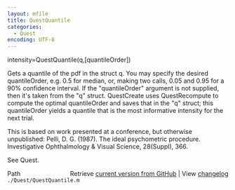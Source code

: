```yaml
---
layout: mfile
title: QuestQuantile
categories:
  - Quest
encoding: UTF-8
---
```


intensity=QuestQuantile\(q,\[quantileOrder\]\)

Gets a quantile of the pdf in the struct q. You may specify the desired
quantileOrder, e.g. 0.5 for median, or, making two calls, 0.05 and 0.95
for a 90% confidence interval. If the "quantileOrder" argument is not
supplied, then it's taken from the "q" struct. QuestCreate uses
QuestRecompute to compute the optimal quantileOrder and saves that in the
"q" struct; this quantileOrder yields a quantile  that is the most
informative intensity for the next trial.

This is based on work presented at a conference, but otherwise unpublished:
Pelli, D. G. \(1987\). The ideal psychometric procedure. Investigative
Ophthalmology & Visual Science, 28\(Suppl\), 366.

See Quest.


<div class="code_header" style="text-align:right;">
  <span style="float:left;">Path&nbsp;&nbsp;</span> <span class="counter">Retrieve <a href=
  "https://raw.github.com/Psychtoolbox-3/Psychtoolbox-3/beta/./Quest/QuestQuantile.m">current version from GitHub</a> | View <a href=
  "https://github.com/Psychtoolbox-3/Psychtoolbox-3/commits/beta/./Quest/QuestQuantile.m">changelog</a></span>
</div>
<div class="code">
  <code>./Quest/QuestQuantile.m</code>
</div>
